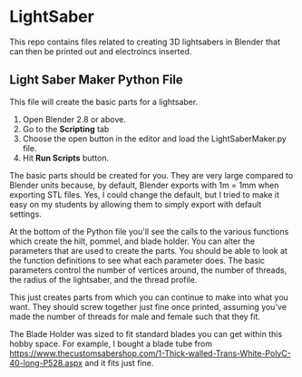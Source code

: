 # LightSaber
This repo contains files related to creating 3D lightsabers in Blender that can then be printed out and electroincs inserted. 

## Light Saber Maker Python File
This file will create the basic parts for a lightsaber.
1) Open Blender 2.8 or above.
2) Go to the __Scripting__ tab
3) Choose the open button in the editor and load the LightSaberMaker.py file.
4) Hit __Run Scripts__ button.

The basic parts should be created for you. They are very large compared to Blender units because, by default, Blender exports with 1m = 1mm when exporting STL files. Yes, I could change the default, but I tried to make it easy on my students by allowing them to simply export with default settings.

At the bottom of the Python file you'll see the calls to the various functions which create the hilt, pommel, and blade holder. You can alter the parameters that are used to create the parts. You should be able to look at the function definitions to see what each parameter does. The basic parameters control the number of vertices around, the number of threads, the radius of the lightsaber, and the thread profile.

This just creates parts from which you can continue to make into what you want. They should screw together just fine once printed, assuming you've made the number of threads for male and female such that they fit. 

The Blade Holder was sized to fit standard blades you can get within this hobby space. For example, I bought a blade tube from https://www.thecustomsabershop.com/1-Thick-walled-Trans-White-PolyC-40-long-P528.aspx and it fits just fine. 
